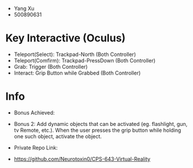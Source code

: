 + Yang Xu
+ 500890631

# Key Interactive (Oculus)
- Teleport(Select): Trackpad-North (Both Controller)
- Teleport(Comfirm): Trackpad-PressDown (Both Controller)
- Grab: Trigger (Both Controller)
- Interact: Grip Button while Grabbed (Both Controller)

# Info
+ Bonus Achieved:
+   Bonus 2: Add dynamic objects that can be activated (eg. flashlight, gun, tv Remote, etc.). When the user presses the grip button while holding one such object, activate the object.

+ Private Repo Link:
+   https://github.com/Neurotoxin0/CPS-643-Virtual-Reality